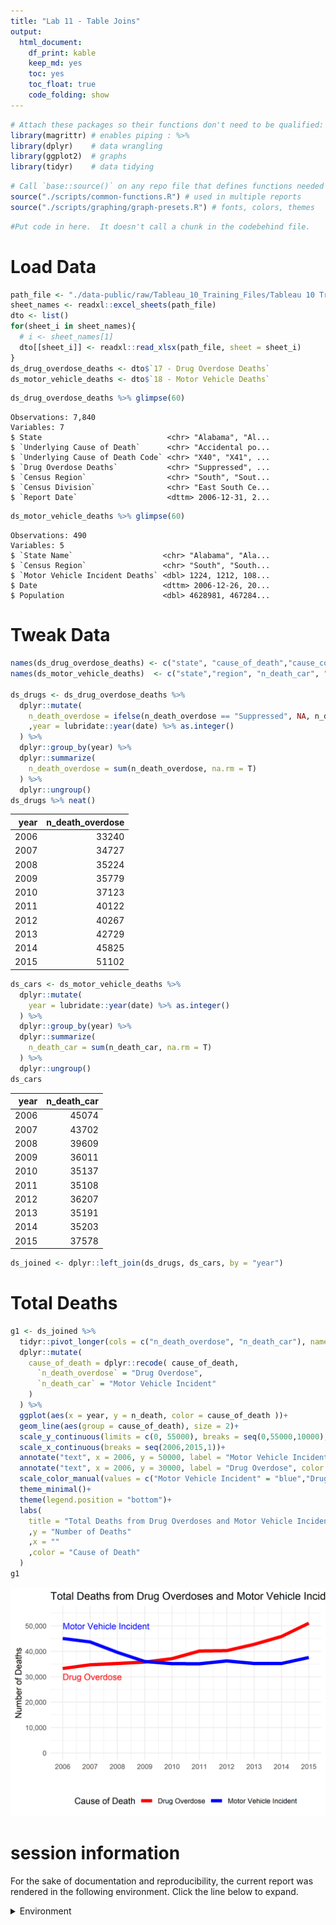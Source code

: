 ```yaml
---
title: "Lab 11 - Table Joins"
output:
  html_document: 
    df_print: kable
    keep_md: yes
    toc: yes
    toc_float: true
    code_folding: show
---
```


<!-- These two chunks should be added in the beginning of every .Rmd that you want to source an .R script -->
<!--  The 1st mandatory chunck  -->
<!--  Set the working directory to the repository's base directory -->


<!--  The 2nd mandatory chunck  -->
<!-- Set the report-wide options, and point to the external code file. -->



<!-- Load 'sourced' R files.  Suppress the output when loading packages. --> 

```r
# Attach these packages so their functions don't need to be qualified: http://r-pkgs.had.co.nz/namespace.html#search-path
library(magrittr) # enables piping : %>%
library(dplyr)    # data wrangling
library(ggplot2)  # graphs
library(tidyr)    # data tidying
```


<!-- Load the sources.  Suppress the output when loading sources. --> 

```r
# Call `base::source()` on any repo file that defines functions needed below.
source("./scripts/common-functions.R") # used in multiple reports
source("./scripts/graphing/graph-presets.R") # fonts, colors, themes
```


<!-- Load any Global functions and variables declared in the R file.  Suppress the output. --> 


<!-- Declare any global functions specific to a Rmd output.  Suppress the output. --> 

```r
#Put code in here.  It doesn't call a chunk in the codebehind file.
```
# Load Data
<!-- Load the datasets.   -->

```r
path_file <- "./data-public/raw/Tableau_10_Training_Files/Tableau 10 Training Practice Data.xlsx"
sheet_names <- readxl::excel_sheets(path_file)
dto <- list()
for(sheet_i in sheet_names){
  # i <- sheet_names[1]
  dto[[sheet_i]] <- readxl::read_xlsx(path_file, sheet = sheet_i)
}
ds_drug_overdose_deaths <- dto$`17 - Drug Overdose Deaths`
ds_motor_vehicle_deaths <- dto$`18 - Motor Vehicle Deaths`
```

<!-- Inspect the datasets.   -->

```r
ds_drug_overdose_deaths %>% glimpse(60)
```

```
Observations: 7,840
Variables: 7
$ State                            <chr> "Alabama", "Al...
$ `Underlying Cause of Death`      <chr> "Accidental po...
$ `Underlying Cause of Death Code` <chr> "X40", "X41", ...
$ `Drug Overdose Deaths`           <chr> "Suppressed", ...
$ `Census Region`                  <chr> "South", "Sout...
$ `Census Division`                <chr> "East South Ce...
$ `Report Date`                    <dttm> 2006-12-31, 2...
```

```r
ds_motor_vehicle_deaths %>% glimpse(60)
```

```
Observations: 490
Variables: 5
$ `State Name`                    <chr> "Alabama", "Ala...
$ `Census Region`                 <chr> "South", "South...
$ `Motor Vehicle Incident Deaths` <dbl> 1224, 1212, 108...
$ Date                            <dttm> 2006-12-26, 20...
$ Population                      <dbl> 4628981, 467284...
```

# Tweak Data
<!-- Tweak the datasets.   -->

```r
names(ds_drug_overdose_deaths) <- c("state", "cause_of_death","cause_code", "n_death_overdose", "region","division","date")
names(ds_motor_vehicle_deaths)  <- c("state","region", "n_death_car", "date", "population")

ds_drugs <- ds_drug_overdose_deaths %>%
  dplyr::mutate(
    n_death_overdose = ifelse(n_death_overdose == "Suppressed", NA, n_death_overdose) %>% as.integer()
    ,year = lubridate::year(date) %>% as.integer()
  ) %>%
  dplyr::group_by(year) %>%
  dplyr::summarize(
    n_death_overdose = sum(n_death_overdose, na.rm = T)
  ) %>%
  dplyr::ungroup()
ds_drugs %>% neat()
```

<table class="table table-striped table-hover table-condensed table-responsive" style="width: auto !important; ">
 <thead>
  <tr>
   <th style="text-align:right;"> year </th>
   <th style="text-align:right;"> n_death_overdose </th>
  </tr>
 </thead>
<tbody>
  <tr>
   <td style="text-align:right;"> 2006 </td>
   <td style="text-align:right;"> 33240 </td>
  </tr>
  <tr>
   <td style="text-align:right;"> 2007 </td>
   <td style="text-align:right;"> 34727 </td>
  </tr>
  <tr>
   <td style="text-align:right;"> 2008 </td>
   <td style="text-align:right;"> 35224 </td>
  </tr>
  <tr>
   <td style="text-align:right;"> 2009 </td>
   <td style="text-align:right;"> 35779 </td>
  </tr>
  <tr>
   <td style="text-align:right;"> 2010 </td>
   <td style="text-align:right;"> 37123 </td>
  </tr>
  <tr>
   <td style="text-align:right;"> 2011 </td>
   <td style="text-align:right;"> 40122 </td>
  </tr>
  <tr>
   <td style="text-align:right;"> 2012 </td>
   <td style="text-align:right;"> 40267 </td>
  </tr>
  <tr>
   <td style="text-align:right;"> 2013 </td>
   <td style="text-align:right;"> 42729 </td>
  </tr>
  <tr>
   <td style="text-align:right;"> 2014 </td>
   <td style="text-align:right;"> 45825 </td>
  </tr>
  <tr>
   <td style="text-align:right;"> 2015 </td>
   <td style="text-align:right;"> 51102 </td>
  </tr>
</tbody>
</table>

```r
ds_cars <- ds_motor_vehicle_deaths %>%
  dplyr::mutate(
    year = lubridate::year(date) %>% as.integer()
  ) %>%
  dplyr::group_by(year) %>%
  dplyr::summarize(
    n_death_car = sum(n_death_car, na.rm = T)
  ) %>%
  dplyr::ungroup()
ds_cars
```

<div class="kable-table">

<table>
 <thead>
  <tr>
   <th style="text-align:right;"> year </th>
   <th style="text-align:right;"> n_death_car </th>
  </tr>
 </thead>
<tbody>
  <tr>
   <td style="text-align:right;"> 2006 </td>
   <td style="text-align:right;"> 45074 </td>
  </tr>
  <tr>
   <td style="text-align:right;"> 2007 </td>
   <td style="text-align:right;"> 43702 </td>
  </tr>
  <tr>
   <td style="text-align:right;"> 2008 </td>
   <td style="text-align:right;"> 39609 </td>
  </tr>
  <tr>
   <td style="text-align:right;"> 2009 </td>
   <td style="text-align:right;"> 36011 </td>
  </tr>
  <tr>
   <td style="text-align:right;"> 2010 </td>
   <td style="text-align:right;"> 35137 </td>
  </tr>
  <tr>
   <td style="text-align:right;"> 2011 </td>
   <td style="text-align:right;"> 35108 </td>
  </tr>
  <tr>
   <td style="text-align:right;"> 2012 </td>
   <td style="text-align:right;"> 36207 </td>
  </tr>
  <tr>
   <td style="text-align:right;"> 2013 </td>
   <td style="text-align:right;"> 35191 </td>
  </tr>
  <tr>
   <td style="text-align:right;"> 2014 </td>
   <td style="text-align:right;"> 35203 </td>
  </tr>
  <tr>
   <td style="text-align:right;"> 2015 </td>
   <td style="text-align:right;"> 37578 </td>
  </tr>
</tbody>
</table>

</div>

```r
ds_joined <- dplyr::left_join(ds_drugs, ds_cars, by = "year")
```

# Total Deaths

```r
g1 <- ds_joined %>%
  tidyr::pivot_longer(cols = c("n_death_overdose", "n_death_car"), names_to = "cause_of_death", values_to = "n_death") %>%
  dplyr::mutate(
    cause_of_death = dplyr::recode( cause_of_death,
      `n_death_overdose` = "Drug Overdose",
      `n_death_car` = "Motor Vehicle Incident"
    )
  ) %>%
  ggplot(aes(x = year, y = n_death, color = cause_of_death ))+
  geom_line(aes(group = cause_of_death), size = 2)+
  scale_y_continuous(limits = c(0, 55000), breaks = seq(0,55000,10000), labels = scales::comma )+
  scale_x_continuous(breaks = seq(2006,2015,1))+
  annotate("text", x = 2006, y = 50000, label = "Motor Vehicle Incident", color = "blue", hjust =0)+
  annotate("text", x = 2006, y = 30000, label = "Drug Overdose", color = "red", hjust =0)+
  scale_color_manual(values = c("Motor Vehicle Incident" = "blue","Drug Overdose" = "red"))+
  theme_minimal()+
  theme(legend.position = "bottom")+
  labs(
    title = "Total Deaths from Drug Overdoses and Motor Vehicle Incidents"
    ,y = "Number of Deaths"
    ,x = ""
    ,color = "Cause of Death"
  )
g1
```

<img src="figure_rmd/g1-1.png" width="550px" />


session information
===========================================================================

For the sake of documentation and reproducibility, the current report was rendered in the following environment.  Click the line below to expand.

<details>
  <summary>Environment <span class="glyphicon glyphicon-plus-sign"></span></summary>

```
- Session info -------------------------------------------------------------------------------------------------------
 setting  value                       
 version  R version 3.6.2 (2019-12-12)
 os       Windows 10 x64              
 system   x86_64, mingw32             
 ui       RTerm                       
 language (EN)                        
 collate  English_United States.1252  
 ctype    English_United States.1252  
 tz       America/New_York            
 date     2020-03-31                  

- Packages -----------------------------------------------------------------------------------------------------------
 package      * version date       lib source        
 assertthat     0.2.1   2019-03-21 [1] CRAN (R 3.6.2)
 backports      1.1.5   2019-10-02 [1] CRAN (R 3.6.1)
 callr          3.4.2   2020-02-12 [1] CRAN (R 3.6.2)
 cellranger     1.1.0   2016-07-27 [1] CRAN (R 3.6.2)
 cli            2.0.1   2020-01-08 [1] CRAN (R 3.6.2)
 colorspace     1.4-1   2019-03-18 [1] CRAN (R 3.6.1)
 crayon         1.3.4   2017-09-16 [1] CRAN (R 3.6.2)
 desc           1.2.0   2018-05-01 [1] CRAN (R 3.6.2)
 devtools       2.2.2   2020-02-17 [1] CRAN (R 3.6.3)
 dichromat    * 2.0-0   2013-01-24 [1] CRAN (R 3.6.0)
 digest         0.6.24  2020-02-12 [1] CRAN (R 3.6.2)
 dplyr        * 0.8.4   2020-01-31 [1] CRAN (R 3.6.2)
 ellipsis       0.3.0   2019-09-20 [1] CRAN (R 3.6.2)
 evaluate       0.14    2019-05-28 [1] CRAN (R 3.6.2)
 fansi          0.4.1   2020-01-08 [1] CRAN (R 3.6.2)
 farver         2.0.3   2020-01-16 [1] CRAN (R 3.6.2)
 fs             1.3.1   2019-05-06 [1] CRAN (R 3.6.2)
 ggplot2      * 3.2.1   2019-08-10 [1] CRAN (R 3.6.2)
 glue           1.3.1   2019-03-12 [1] CRAN (R 3.6.2)
 gtable         0.3.0   2019-03-25 [1] CRAN (R 3.6.2)
 highr          0.8     2019-03-20 [1] CRAN (R 3.6.2)
 hms            0.5.3   2020-01-08 [1] CRAN (R 3.6.2)
 htmltools      0.4.0   2019-10-04 [1] CRAN (R 3.6.2)
 httr           1.4.1   2019-08-05 [1] CRAN (R 3.6.2)
 kableExtra     1.1.0   2019-03-16 [1] CRAN (R 3.6.3)
 knitr        * 1.28    2020-02-06 [1] CRAN (R 3.6.2)
 lazyeval       0.2.2   2019-03-15 [1] CRAN (R 3.6.2)
 lifecycle      0.1.0   2019-08-01 [1] CRAN (R 3.6.2)
 lubridate      1.7.4   2018-04-11 [1] CRAN (R 3.6.2)
 magrittr     * 1.5     2014-11-22 [1] CRAN (R 3.6.2)
 memoise        1.1.0   2017-04-21 [1] CRAN (R 3.6.2)
 munsell        0.5.0   2018-06-12 [1] CRAN (R 3.6.2)
 pillar         1.4.3   2019-12-20 [1] CRAN (R 3.6.2)
 pkgbuild       1.0.6   2019-10-09 [1] CRAN (R 3.6.2)
 pkgconfig      2.0.3   2019-09-22 [1] CRAN (R 3.6.2)
 pkgload        1.0.2   2018-10-29 [1] CRAN (R 3.6.2)
 prettyunits    1.1.1   2020-01-24 [1] CRAN (R 3.6.2)
 processx       3.4.2   2020-02-09 [1] CRAN (R 3.6.2)
 ps             1.3.2   2020-02-13 [1] CRAN (R 3.6.2)
 purrr          0.3.3   2019-10-18 [1] CRAN (R 3.6.2)
 R6             2.4.1   2019-11-12 [1] CRAN (R 3.6.2)
 RColorBrewer * 1.1-2   2014-12-07 [1] CRAN (R 3.6.0)
 Rcpp           1.0.3   2019-11-08 [1] CRAN (R 3.6.2)
 readr          1.3.1   2018-12-21 [1] CRAN (R 3.6.2)
 readxl         1.3.1   2019-03-13 [1] CRAN (R 3.6.2)
 remotes        2.1.1   2020-02-15 [1] CRAN (R 3.6.2)
 rlang          0.4.4   2020-01-28 [1] CRAN (R 3.6.2)
 rmarkdown      2.1     2020-01-20 [1] CRAN (R 3.6.2)
 rprojroot      1.3-2   2018-01-03 [1] CRAN (R 3.6.2)
 rstudioapi     0.11    2020-02-07 [1] CRAN (R 3.6.2)
 rvest          0.3.5   2019-11-08 [1] CRAN (R 3.6.2)
 scales         1.1.0   2019-11-18 [1] CRAN (R 3.6.2)
 sessioninfo    1.1.1   2018-11-05 [1] CRAN (R 3.6.2)
 stringi        1.4.5   2020-01-11 [1] CRAN (R 3.6.2)
 stringr        1.4.0   2019-02-10 [1] CRAN (R 3.6.2)
 testthat       2.3.1   2019-12-01 [1] CRAN (R 3.6.2)
 tibble         2.1.3   2019-06-06 [1] CRAN (R 3.6.2)
 tidyr        * 1.0.2   2020-01-24 [1] CRAN (R 3.6.2)
 tidyselect     1.0.0   2020-01-27 [1] CRAN (R 3.6.2)
 usethis        1.5.1   2019-07-04 [1] CRAN (R 3.6.2)
 utf8           1.1.4   2018-05-24 [1] CRAN (R 3.6.2)
 vctrs          0.2.2   2020-01-24 [1] CRAN (R 3.6.2)
 viridisLite    0.3.0   2018-02-01 [1] CRAN (R 3.6.2)
 webshot        0.5.2   2019-11-22 [1] CRAN (R 3.6.3)
 withr          2.1.2   2018-03-15 [1] CRAN (R 3.6.2)
 xfun           0.12    2020-01-13 [1] CRAN (R 3.6.2)
 xml2           1.2.2   2019-08-09 [1] CRAN (R 3.6.2)
 yaml           2.2.1   2020-02-01 [1] CRAN (R 3.6.2)

[1] C:/Users/an499583/Documents/R/win-library/3.6
[2] C:/Program Files/R/R-3.6.2/library
```


